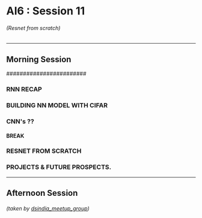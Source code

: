 # AI6 : Session 11
###### (Resnet from scratch)
----
## Morning Session
########################

### RNN RECAP


### BUILDING NN MODEL WITH CIFAR

### CNN's ??

#### BREAK

### RESNET FROM SCRATCH

### PROJECTS & FUTURE PROSPECTS.
----
## Afternoon Session
###### (taken by [dsindia_meetup_group]())


